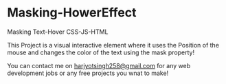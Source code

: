 # Masking-HowerEffect
Masking Text-Hover CSS-JS-HTML

This Project is a visual interactive element where it uses the Position of the mouse and changes the color of the text using the mask property!

You can contact me on harjyotsingh258@gmail.com for any web development jobs or any free projects you wnat to make!

